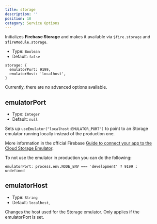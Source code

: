 ```yaml
---
title: storage
description: ''
position: 10
category: Service Options
---
```


Initializes **Firebase Storage** and makes it available via `$fire.storage` and `$fireModule.storage`.

- Type: `Boolean`
- Default: `false`

```js[nuxt.config.js]
storage: {
  emulatorPort: 9199,
  emulatorHost: 'localhost',
}
```

Currently, there are no advanced options available.

## emulatorPort

- Type: `Integer`
- Default: `null`

Sets up `useEmulator("localhost:EMULATOR_PORT")` to point to an Storage emulator running locally instead of the production one.

More information in the official Firebase [Guide to connect your app to the Cloud Storage Emulator](https://firebase.google.com/docs/emulator-suite/connect_storage).

<alert type="info">
To not use the emulator in production you can do the following:

<code>emulatorPort: process.env.NODE_ENV === 'development' ? 9199 : undefined</code>

</alert>

## emulatorHost

- Type: `String`
- Default: `localhost`,

Changes the host used for the Storage emulator. Only applies if the emulatorPort is set.
